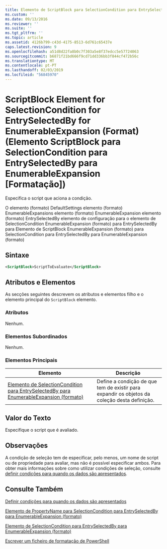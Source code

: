 ```yaml
---
title: Elemento de ScriptBlock para SelectionCondition para EntrySelectedBy para EnumerableExpansion (formato) | Documentos da Microsoft
ms.custom: ''
ms.date: 09/13/2016
ms.reviewer: ''
ms.suite: ''
ms.tgt_pltfrm: ''
ms.topic: article
ms.assetid: 4126b799-c43d-4175-8513-6d761c65437e
caps.latest.revision: 9
ms.openlocfilehash: a51d8d22fa8b0c7f303a5e8f37edcc5e57724063
ms.sourcegitcommit: b6871f21bd666f9cd71dd336bb3f844cf472b56c
ms.translationtype: MT
ms.contentlocale: pt-PT
ms.lasthandoff: 02/03/2019
ms.locfileid: "56845970"
---
```

# <a name="scriptblock-element-for-selectioncondition-for-entryselectedby-for-enumerableexpansion-format"></a>ScriptBlock Element for SelectionCondition for EntrySelectedBy for EnumerableExpansion (Format) (Elemento ScriptBlock para SelectionCondition para EntrySelectedBy para EnumerableExpansion [Formatação])

Especifica o script que aciona a condição.

O elemento (formato) DefaultSettings elemento (formato) EnumerableExpansions elemento (formato) EnumerableExpansion elemento (formato) EntrySelectedBy elemento de configuração para o elemento de SelectionCondition EnumerableExpansion (formato) para EntrySelectedBy para Elemento de ScriptBlock EnumerableExpansion (formato) para SelectionCondition para EntrySelectedBy para EnumerableExpansion (formato)

## <a name="syntax"></a>Sintaxe

```xml
<ScriptBlock>ScriptToEvaluate</ScriptBlock>
```

## <a name="attributes-and-elements"></a>Atributos e Elementos

As secções seguintes descrevem os atributos e elementos filho e o elemento principal do `ScriptBlock` elemento.

### <a name="attributes"></a>Atributos

Nenhum.

### <a name="child-elements"></a>Elementos Subordinados

Nenhum.

### <a name="parent-elements"></a>Elementos Principais

|Elemento|Descrição|
|-------------|-----------------|
|[Elemento de SelectionCondition para EntrySelectedBy para EnumerableExpansion (formato)](./selectioncondition-element-for-entryselectedby-for-enumerableexpansion-format.md)|Define a condição de que tem de existir para expandir os objetos da coleção desta definição.|

## <a name="text-value"></a>Valor do Texto

Especifique o script que é avaliado.

## <a name="remarks"></a>Observações

A condição de seleção tem de especificar, pelo menos, um nome de script ou de propriedade para avaliar, mas não é possível especificar ambos. Para obter mais informações sobre como utilizar condições de seleção, consulte [definir condições para quando os dados são apresentados](./defining-conditions-for-displaying-data.md).

## <a name="see-also"></a>Consulte Também

[Definir condições para quando os dados são apresentados](./defining-conditions-for-displaying-data.md)

[Elemento de PropertyName para SelectionCondition para EntrySelectedBy para EnumerableExpansion (formato)](./propertyname-element-for-selectioncondition-for-entryselectedby-for-enumerableexpansion-format.md)

[Elemento de SelectionCondition para EntrySelectedBy para EnumerableExpansion (formato)](./selectioncondition-element-for-entryselectedby-for-enumerableexpansion-format.md)

[Escrever um ficheiro de formatação de PowerShell](./writing-a-powershell-formatting-file.md)
